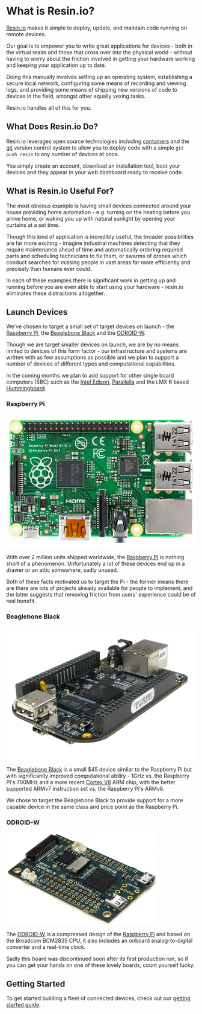 # What is Resin.io?

[Resin.io][resin] makes it simple to deploy, update, and maintain code running on remote devices.

Our goal is to empower you to write great applications for devices - both in the virtual realm and those that cross over into the physical world - without having to worry about the friction involved in getting your hardware working and keeping your application up to date.

Doing this manually involves setting up an operating system, establishing a secure local network, configuring some means of recording and viewing logs, and providing some means of shipping new versions of code to devices in the field, amongst other equally vexing tasks.

Resin.io handles all of this for you.

## What Does Resin.io Do?

Resin.io leverages open source technologies including [containers][containers] and the [git][git] version control system to allow you to deploy code with a simple `git push resin` to any number of devices at once.

You simply create an account, download an installation tool, boot your devices and they appear in your web dashboard ready to receive code.

## What is Resin.io Useful For?

The most obvious example is having small devices connected around your house providing home automation - e.g. turning on the heating before you arrive home, or waking you up with natural sunlight by opening your curtains at a set time.

Though this kind of application is incredibly useful, the broader possibilities are far more exciting - imagine industrial machines detecting that they require maintenance ahead of time and automatically ordering required parts and scheduling technicians to fix them, or swarms of drones which conduct searches for missing people in vast areas far more efficiently and precisely than humans ever could.

In each of these examples there is significant work in getting up and running before you are even able to start using your hardware - resin.io eliminates these distractions altogether.

## Launch Devices

We've chosen to target a small set of target devices on launch - the [Raspberry Pi][rpi], the [Beaglebone Black][bbb] and the [ODROID-W][odroid].

Though we are target smaller devices on launch, we are by no means limited to devices of this form factor - our infrastructure and systems are written with as few assumptions as possible and we plan to support a number of devices of different types and computational capabilities.

In the coming months we plan to add support for other single board computers (SBC) such as the [Intel Edison][edison], [Parallella][parallella] and the i.MX 6 based [Hummingboard][hummingboard].

### Raspberry Pi

![Raspberry Pi](/img/rpi_b_plus.jpg)

With over 2 million units shipped worldwide, the [Raspberry Pi][rpi] is nothing short of a phenomenon. Unfortunately a lot of these devices end up in a drawer or an attic somewhere, sadly unused.

Both of these facts motivated us to target the Pi - the former means there are there are lots of projects already available for people to implement, and the latter suggests that removing friction from users' experience could be of real benefit.

### Beaglebone Black

![Beaglebone Black](/img/bbb.jpg)

The [Beaglebone Black][bbb] is a small $45 device similar to the Raspberry Pi but with significantly improved computational ability - 1GHz vs. the Raspberry Pi's 700MHz and a more recent [Cortex V8][cortex] ARM chip, with the better supported ARMv7 instruction set vs. the Raspberry Pi's ARMv6.

We chose to target the Beaglebone Black to provide support for a more capable device in the same class and price point as the Raspberry Pi.

### ODROID-W

![ODROID-W](/img/odroid.jpg)

The [ODROID-W][odroid] is a compressed design of the [Raspberry Pi][rpi] and based on the Broadcom BCM2835 CPU, it also includes an onboard analog-to-digital converter and a real-time clock.

Sadly this board was discontinued soon after its first production run, so if you can get your hands on one of these lovely boards, count yourself lucky. 

## Getting Started

To get started building a fleet of connected devices, check out our [getting started guide][gettingStarted].

[gettingStarted]:/pages/gettingStarted.md

[resin]:http://resin.io
[containers]:http://en.wikipedia.org/wiki/Operating_system%E2%80%93level_virtualization
[git]:http://git-scm.com/
[cortex]:http://en.wikipedia.org/wiki/ARM_Cortex-A8

[rpi]:http://www.raspberrypi.org/
[nuc]:http://www.intel.co.uk/content/www/uk/en/nuc/overview.html
[bbb]:http://beagleboard.org/black
[odroid]:http://www.hardkernel.com/main/products/prdt_info.php?g_code=g140610189490
[edison]:http://www.intel.co.uk/content/www/uk/en/do-it-yourself/edison.html
[parallella]:https://www.parallella.org/board/
[hummingboard]:http://www.solid-run.com/products/hummingboard/
